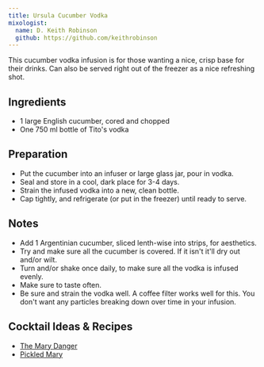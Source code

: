 ```yaml
---
title: Ursula Cucumber Vodka
mixologist:
  name: D. Keith Robinson
  github: https://github.com/keithrobinson
---
```


This cucumber vodka infusion is for those wanting a nice, crisp base for their drinks. Can also be served right out of the freezer as a nice refreshing shot.


Ingredients
-----------
* 1 large English cucumber, cored and chopped
* One 750 ml bottle of Tito's vodka

Preparation
-----------

* Put the cucumber into an infuser or large glass jar, pour in vodka.
* Seal and store in a cool, dark place for 3-4 days.
* Strain the infused vodka into a new, clean bottle.
* Cap tightly, and refrigerate (or put in the freezer) until ready to serve.


Notes
-----------

* Add 1 Argentinian cucumber, sliced lenth-wise into strips, for aesthetics.
* Try and make sure all the cucumber is covered. If it isn't it'll dry out and/or wilt.
* Turn and/or shake once daily, to make sure all the vodka is infused evenly.
* Make sure to taste often.
* Be sure and strain the vodka well. A coffee filter works well for this. You don't want any particles breaking down over time in your infusion.

Cocktail Ideas & Recipes
-----------

* [The Mary Danger](http://www.the-mason-jar.com/cocktails/vodka/original-mary-danger.html)
* [Pickled Mary](http://www.the-mason-jar.com/cocktails/vodka/pickled-mary.html)